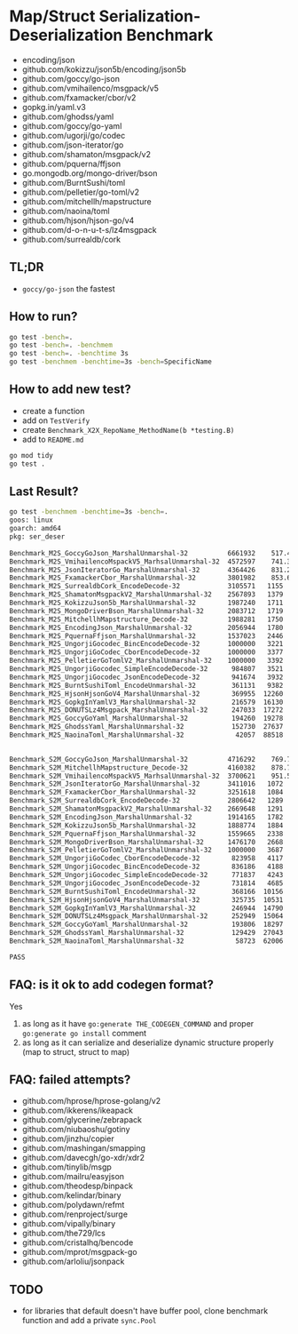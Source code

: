 
# Map/Struct Serialization-Deserialization Benchmark

- encoding/json
- github.com/kokizzu/json5b/encoding/json5b
- github.com/goccy/go-json
- github.com/vmihailenco/msgpack/v5
- github.com/fxamacker/cbor/v2
- gopkg.in/yaml.v3
- github.com/ghodss/yaml
- github.com/goccy/go-yaml
- github.com/ugorji/go/codec
- github.com/json-iterator/go
- github.com/shamaton/msgpack/v2
- github.com/pquerna/ffjson
- go.mongodb.org/mongo-driver/bson
- github.com/BurntSushi/toml
- github.com/pelletier/go-toml/v2
- github.com/mitchellh/mapstructure
- github.com/naoina/toml
- github.com/hjson/hjson-go/v4
- github.com/d-o-n-u-t-s/lz4msgpack
- github.com/surrealdb/cork

## TL;DR

- `goccy/go-json` the fastest

## How to run?

```bash
go test -bench=.
go test -bench=. -benchmem
go test -bench=. -benchtime 3s
go test -benchmem -benchtime=3s -bench=SpecificName
```

## How to add new test?

- create a function
- add on `TestVerify`
- create `Benchmark_X2X_RepoName_MethodName(b *testing.B)`
- add to `README.md`

```bash
go mod tidy
go test .
```

## Last Result?

```bash
go test -benchmem -benchtime=3s -bench=.
goos: linux
goarch: amd64
pkg: ser_deser 
 
Benchmark_M2S_GoccyGoJson_MarshalUnmarshal-32          6661932    517.4 ns/op      80 B/op    3 allocs/op
Benchmark_M2S_VmihailencoMspackV5_MarhsalUnmarshal-32  4572597    741.3 ns/op     188 B/op    5 allocs/op
Benchmark_M2S_JsonIteratorGo_MarshalUnmarshal-32       4364426    831.2 ns/op     188 B/op    8 allocs/op
Benchmark_M2S_FxamackerCbor_MarshalUnmarshal-32        3801982    853.6 ns/op     112 B/op    8 allocs/op
Benchmark_M2S_SurrealdbCork_EncodeDecode-32            3105571   1155   ns/op    1217 B/op    6 allocs/op
Benchmark_M2S_ShamatonMsgpackV2_MarshalUnmarshal-32    2567893   1379   ns/op     956 B/op   15 allocs/op
Benchmark_M2S_KokizzuJson5b_MarshalUnmarshal-32        1987240   1711   ns/op     632 B/op   16 allocs/op
Benchmark_M2S_MongoDriverBson_MarshalUnmarshal-32      2083712   1719   ns/op     413 B/op   14 allocs/op
Benchmark_M2S_MitchellhMapstructure_Decode-32          1988281   1750   ns/op     720 B/op   18 allocs/op
Benchmark_M2S_EncodingJson_MarshalUnmarshal-32         2056944   1780   ns/op     600 B/op   16 allocs/op
Benchmark_M2S_PquernaFfjson_MarshalUnmarshal-32        1537023   2446   ns/op     600 B/op   16 allocs/op
Benchmark_M2S_UngorjiGocodec_BincEncodeDecode-32       1000000   3221   ns/op    4340 B/op   23 allocs/op
Benchmark_M2S_UngorjiGoCodec_CborEncodeDecode-32       1000000   3377   ns/op    4340 B/op   23 allocs/op
Benchmark_M2S_PelletierGoTomlV2_MarshalUnmarshal-32    1000000   3392   ns/op    1600 B/op   27 allocs/op
Benchmark_M2S_UngorjiGocodec_SimpleEncodeDecode-32      984807   3521   ns/op    4340 B/op   23 allocs/op
Benchmark_M2S_UngorjiGocodec_JsonEncodeDecode-32        941674   3932   ns/op    4956 B/op   25 allocs/op
Benchmark_M2S_BurntSushiToml_EncodeUnmarshal-32         361131   9382   ns/op    7950 B/op   70 allocs/op
Benchmark_M2S_HjsonHjsonGoV4_MarshalUnmarshal-32        369955  12260   ns/op    3904 B/op   77 allocs/op
Benchmark_M2S_GopkgInYamlV3_MarshalUnmarshal-32         216579  16130   ns/op   14104 B/op   79 allocs/op
Benchmark_M2S_DONUTSLz4Msgpack_MarshalUnmarshal-32      247033  17272   ns/op    1271 B/op   16 allocs/op
Benchmark_M2S_GoccyGoYaml_MarshalUnmarshal-32           194260  19278   ns/op    7815 B/op  214 allocs/op
Benchmark_M2S_GhodssYaml_MarshalUnmarshal-32            152730  27637   ns/op   21344 B/op  160 allocs/op
Benchmark_M2S_NaoinaToml_MarshalUnmarshal-32             42057  88518   ns/op  398393 B/op   77 allocs/op

                                                       
Benchmark_S2M_GoccyGoJson_MarshalUnmarshal-32          4716292    769.7 ns/op     513 B/op   12 allocs/op
Benchmark_S2M_MitchellhMapstructure_Decode-32          4160382    878.7 ns/op     536 B/op   12 allocs/op
Benchmark_S2M_VmihailencoMspackV5_MarhsalUnmarshal-32  3700621    951.5 ns/op     606 B/op   12 allocs/op
Benchmark_S2M_JsonIteratorGo_MarshalUnmarshal-32       3411016   1072   ns/op     497 B/op   14 allocs/op
Benchmark_S2M_FxamackerCbor_MarshalUnmarshal-32        3251618   1084   ns/op     444 B/op   11 allocs/op
Benchmark_S2M_SurrealdbCork_EncodeDecode-32            2806642   1289   ns/op    1611 B/op   12 allocs/op
Benchmark_S2M_ShamatonMsgpackV2_MarshalUnmarshal-32    2669648   1291   ns/op     556 B/op   15 allocs/op
Benchmark_S2M_EncodingJson_MarshalUnmarshal-32         1914165   1782   ns/op     688 B/op   18 allocs/op
Benchmark_S2M_KokizzuJson5b_MarshalUnmarshal-32        1888774   1884   ns/op     960 B/op   20 allocs/op
Benchmark_S2M_PquernaFfjson_MarshalUnmarshal-32        1559665   2338   ns/op     689 B/op   18 allocs/op
Benchmark_S2M_MongoDriverBson_MarshalUnmarshal-32      1476170   2668   ns/op     759 B/op   18 allocs/op
Benchmark_S2M_PelletierGoTomlV2_MarshalUnmarshal-32    1000000   3687   ns/op    1800 B/op   31 allocs/op
Benchmark_S2M_UngorjiGoCodec_CborEncodeDecode-32        823958   4117   ns/op    4888 B/op   34 allocs/op
Benchmark_S2M_UngorjiGocodec_BincEncodeDecode-32        836186   4188   ns/op    4888 B/op   34 allocs/op
Benchmark_S2M_UngorjiGocodec_SimpleEncodeDecode-32      771837   4243   ns/op    4888 B/op   34 allocs/op
Benchmark_S2M_UngorjiGocodec_JsonEncodeDecode-32        731814   4685   ns/op    5504 B/op   36 allocs/op
Benchmark_S2M_BurntSushiToml_EncodeUnmarshal-32         368166  10156   ns/op    8222 B/op   72 allocs/op
Benchmark_S2M_HjsonHjsonGoV4_MarshalUnmarshal-32        325735  10531   ns/op    3842 B/op   65 allocs/op
Benchmark_S2M_GopkgInYamlV3_MarshalUnmarshal-32         246944  14790   ns/op   14392 B/op   80 allocs/op
Benchmark_S2M_DONUTSLz4Msgpack_MarshalUnmarshal-32      252949  15064   ns/op     730 B/op   16 allocs/op
Benchmark_S2M_GoccyGoYaml_MarshalUnmarshal-32           193806  18297   ns/op    7574 B/op  202 allocs/op
Benchmark_S2M_GhodssYaml_MarshalUnmarshal-32            129429  27043   ns/op   21407 B/op  160 allocs/op
Benchmark_S2M_NaoinaToml_MarshalUnmarshal-32             58723  62006   ns/op  397936 B/op   75 allocs/op

PASS
```

## FAQ: is it ok to add codegen format?

Yes

1. as long as it have `go:generate THE_CODEGEN_COMMAND` and proper `go:generate go install` comment
2. as long as it can serialize and deserialize dynamic structure properly (map to struct, struct to map)

## FAQ: failed attempts?

- github.com/hprose/hprose-golang/v2
- github.com/ikkerens/ikeapack
- github.com/glycerine/zebrapack
- github.com/niubaoshu/gotiny
- github.com/jinzhu/copier
- github.com/mashingan/smapping
- github.com/davecgh/go-xdr/xdr2
- github.com/tinylib/msgp
- github.com/mailru/easyjson
- github.com/theodesp/binpack
- github.com/kelindar/binary
- github.com/polydawn/refmt
- github.com/renproject/surge
- github.com/vipally/binary
- github.com/the729/lcs
- github.com/cristalhq/bencode
- github.com/mprot/msgpack-go
- github.com/arloliu/jsonpack

## TODO

- for libraries that default doesn't have buffer pool, clone benchmark function and add a private `sync.Pool`
